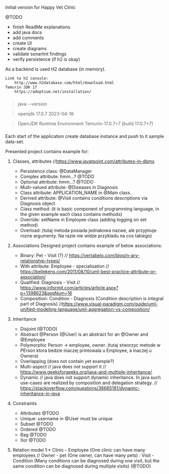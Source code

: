 Initial version for Happy Vet Clinic

@TODO
- finish ReadMe explanations
- add java docs
- add comments
- create UI
- create diagrams
- validate sonarlint findings
- verify persistence (if h2 is okay)

As a backend is used H2 database (in memory).

    Link to h2 console:
        http://www.h2database.com/html/download.html
    Temurin JDK 17
        https://adoptium.net/installation/
###
> java --version

> openjdk 17.0.7 2023-04-18

> OpenJDK Runtime Environment Temurin-17.0.7+7 (build 17.0.7+7)
###

Each start of the application create database instance and push to it sample data-set.

Presented project contains example for:

1. Classes, attributes
//https://www.javatpoint.com/attributes-in-dbms
    - Persistence class: @DataManager
    - Complex attribute: hmm...? @TODO
    - Optional attribute: hmm...? @TODO
    - Multi-valued attribute: @Diseases in Diagnosis
    - Class attribute: APPLICATION_NAME in @Main class.
    - Derived attribute: @Visit contains conditions descriptions via Diagnosis object
    - Class method: (it is basic component of programming language, in the given example each class contains methods)
    - Override: setName in Employee class (adding logging on set method)
    - Overload: (tutaj metoda posiada jednakowa nazwe, ale przyjmuje rozne argumenty. Na razie nie widze przykladu na cos takiego)


2. Associations
Designed project contains example of below associations:
    - Binary: Pet - Visit (?) // https://vertabelo.com/blog/n-ary-relationship-types/
    - With attribute: Employee - specialisation // https://bellekens.com/2011/08/10/uml-best-practice-attribute-or-association/
    - Qualified: Diagnosis - Visit // https://www.informit.com/articles/article.aspx?p=1398623&seqNum=16
    - Composition: Condition - Diagnosis (Condition description is integral part of Diagnosis) //https://www.visual-paradigm.com/guide/uml-unified-modeling-language/uml-aggregation-vs-composition/

3. Inheritance
    - Disjoint (@TODO)
    - Abstract @Person (@User) is an abstract for an @Owner and @Employee
    - Polymorphic Person -> employee, owner. (tutaj stworzyc metode w PErson ktora bedzie inaczej printowala u Employee, a inaczej u Ownera)
    - Overlapping (does not contain yet example?)
    - Multi-aspect // java does not support it // https://www.geeksforgeeks.org/java-and-multiple-inheritance/
    - Dynamic // java does not support dynamic inheritance. In java such use-cases are realized by composition and delegation strategy.
    // https://stackoverflow.com/questions/36685181/dynamic-inheritance-in-java

4. Constraints
    - Attributes @TODO
    - Unique: username in @User must be unique
    - Subset @TODO
    - Ordered @TODO
    - Bag @TODO
    - Xor @TODO

5. Relation model
    1:*  Clinic - Employee (One clinic can have many employees
    // Owner - pet (One owner, can have many pets)
    *:* Visit - Condition (Many conditions can be diagnosed during one visit,
        but  the same condition can be diagnosed during multiple visits) (@TODO)